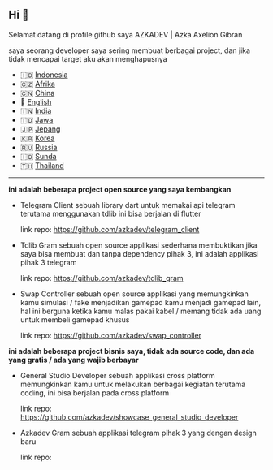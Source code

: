## Hi 👋

Selamat datang di profile github saya AZKADEV | Azka Axelion Gibran

saya seorang developer saya sering membuat berbagai project, dan jika tidak mencapai target aku akan menghapusnya

- 🇮🇩 [Indonesia](https://github.com/azkadev/azkadev/blob/main/README.md)
- 🇨🇿 [Afrika](https://github.com/azkadev/azkadev/blob/main/README_AFRIKA.md)
- 🇨🇳 [China](https://github.com/azkadev/azkadev/blob/main/README_CHINA.md)
- 🏴󠁧󠁢󠁥󠁮󠁧󠁿 [English](https://github.com/azkadev/azkadev/blob/main/README_ENGLISH.md)
- 🇮🇳 [India](https://github.com/azkadev/azkadev/blob/main/README_INDIA.md)
- 🇮🇩 [Jawa](https://github.com/azkadev/azkadev/blob/main/README_JAWA.md)
- 🇯🇵 [Jepang](https://github.com/azkadev/azkadev/blob/main/README_JEPANG.md)
- 🇰🇷 [Korea](https://github.com/azkadev/azkadev/blob/main/README_KOREA.md)
- 🇷🇺 [Russia](https://github.com/azkadev/azkadev/blob/main/README_RUSSIA.md)
- 🇮🇩 [Sunda](https://github.com/azkadev/azkadev/blob/main/README_SUNDA.md)
- 🇹🇭 [Thailand](https://github.com/azkadev/azkadev/blob/main/README_THAILAND.md)

---

**ini adalah beberapa project open source yang saya kembangkan**

- Telegram Client
  sebuah library dart untuk memakai api telegram terutama menggunakan tdlib ini bisa berjalan di flutter

  link repo: https://github.com/azkadev/telegram_client

- Tdlib Gram
  sebuah open source applikasi sederhana membuktikan jika saya bisa membuat dan tanpa dependency pihak 3, ini adalah applikasi pihak 3 telegram

  link repo: https://github.com/azkadev/tdlib_gram

- Swap Controller 
  sebuah open source applikasi yang memungkinkan kamu simulasi / fake menjadikan gamepad kamu menjadi gamepad lain, hal ini berguna ketika kamu malas pakai kabel / memang tidak ada uang untuk membeli gamepad khusus

  link repo: https://github.com/azkadev/swap_controller

**ini adalah beberapa project bisnis saya, tidak ada source code, dan ada yang gratis / ada yang wajib berbayar**

- General Studio Developer
  sebuah applikasi cross platform memungkinkan kamu untuk melakukan berbagai kegiatan terutama coding, ini bisa berjalan pada cross platform

  link repo: https://github.com/azkadev/showcase_general_studio_developer

- Azkadev Gram
  sebuah applikasi telegram pihak 3 yang dengan design baru

  link repo:


